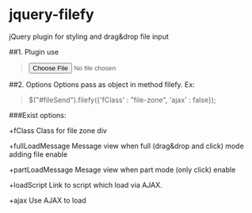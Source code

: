 jquery-filefy
=============

jQuery plugin for styling and drag&amp;drop file input

##1. Plugin use

><input type="file" id="fileSend">
><script>
> $("#fileSend").filefy();
></script>

##2. Options
Options pass as object in method filefy. Ex:

>$("#fileSend").filefy({'fClass' : "file-zone", 'ajax' : false});

###Exist options:

+fClass
Class for file zone div

+fullLoadMessage
Message view when full (drag&drop and click) mode adding file enable

+partLoadMessage
Mesage view when part mode (only click) enable

+loadScript
Link to script which load via AJAX.
		
+ajax
Use AJAX to load
